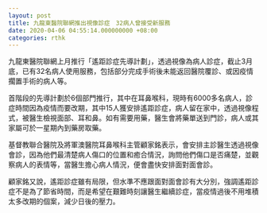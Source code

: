 ```yaml
---
layout: post
title: 九龍東醫院聯網推出視像診症　32病人曾接受新服務
date: 2020-04-06 04:55:14.000000000 +08:00
categories: rthk
---
```


九龍東醫院聯網上月推行「遙距診症先導計劃」，透過視像為病人診症，截止3月底，已有32名病人使用服務，包括部分完成手術後未能返回醫院覆診、或因疫情擱置手術的病人等。

首階段的先導計劃於6個部門推行，其中在耳鼻喉科，現時有6000多名病人，診症時間因為疫情而要改期，其中15人獲安排遙距診症，病人留在家中，透過視像程式，被醫生檢視面部、耳和鼻。如有需要用藥，醫生會將藥單送到門診，病人或其家屬可於一星期內到藥房取藥。

基督教聯合醫院及將軍澳醫院耳鼻喉科主管顧家銘表示，會安排主診醫生透過視像會診，因為他們最清楚病人傷口的位置和癒合情況，詢問他們傷口是否痛楚，並觀察病人的表情等，當醫生擔心病人情況，便會盡快安排面對面會診。

顧家銘又說，遙距診症雖有局限，但水準不應跟面對面會診有大分別，強調遙距診症不是為了節省時間，而是希望在艱難時刻讓醫生繼續診症，當疫情過後不用堆積太多改期的個案，減少日後的壓力。
